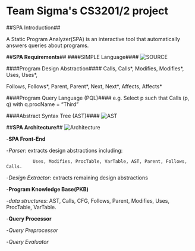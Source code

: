 # Team Sigma's CS3201/2 project

##SPA Introduction##

A Static Program Analyzer(SPA) is an interactive tool that automatically answers queries about programs.

##**SPA Requirements**##
####SIMPLE Language####
![SOURCE](http://i61.tinypic.com/2hoeq36.jpg)

####Program Design Abstraction####
Calls, Calls\*, Modifies, Modifies\*, Uses, Uses\*,

Follows, Follows\*, Parent, Parent\*, Next, Next\*, Affects, Affects\*

####Program Query Language (PQL)####
e.g. Select p such that Calls (p, q) with q.procName = “Third”

####Abstract Syntax Tree (AST)####
![AST](http://i59.tinypic.com/244w7j5.jpg)

##**SPA Architecture**##
![Architecture](http://i58.tinypic.com/2gseiro.jpg)

-**SPA Front-End**

   -*Parser*: extracts design abstractions including: 

              Uses, Modifies, ProcTable, VarTable, AST, Parent, Follows, Calls. 

   -*Design Extractor*: extracts remaining design abstractions

-**Program Knowledge Base(PKB)**

   -*data structures*: AST, Calls, CFG, Follows, Parent, Modifies, Uses, ProcTable, VarTable.

-**Query Processor**

   -*Query Preprocessor*
   
   -*Query Evaluator*
